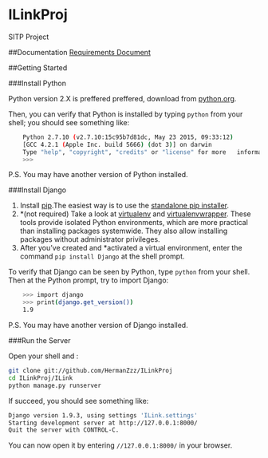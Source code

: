 # ILinkProj
SITP Project

##Documentation
[Requirements Document](https://github.com/HermanZzz/ILinkProj/blob/Dev/doc/Documentation.md)

##Getting Started

###Install Python

Python version 2.X is preffered preffered, download from [python.org](https://www.python.org/downloads/).

Then, you can verify that Python is installed by typing `python` from your shell; you should see something like:

```bash
	Python 2.7.10 (v2.7.10:15c95b7d81dc, May 23 2015, 09:33:12) 
	[GCC 4.2.1 (Apple Inc. build 5666) (dot 3)] on darwin
	Type "help", "copyright", "credits" or "license" for more 	information.
	>>> 
```

P.S. You may have another version of Python installed.

###Install Django 


1. Install [pip](https://pip.pypa.io/en/stable/).The easiest way is to use the [standalone pip installer](https://pip.pypa.io/en/latest/installing/#install-pip). 
2. *(not required) Take a look at [virtualenv](https://virtualenv.pypa.io/en/latest/) and [virtualenvwrapper](https://virtualenvwrapper.readthedocs.org/en/latest/). These tools provide isolated Python environments, which are more practical than installing packages systemwide. They also allow installing packages without administrator privileges. 
3. After you’ve created and *activated a virtual environment, enter the command `pip install Django` at the shell prompt.

To verify that Django can be seen by Python, type `python` from your shell. Then at the Python prompt, try to import Django:

```bash
	>>> import django
	>>> print(django.get_version())
	1.9
```

P.S. You may have another version of Django installed.

###Run the Server

Open your shell and :

```bash
git clone git://github.com/HermanZzz/ILinkProj
cd ILinkProj/ILink
python manage.py runserver
```

If succeed, you should see something like:

```bash
Django version 1.9.3, using settings 'ILink.settings'
Starting development server at http://127.0.0.1:8000/
Quit the server with CONTROL-C.
```

You can now open it by entering `//127.0.0.1:8000/` in your browser.